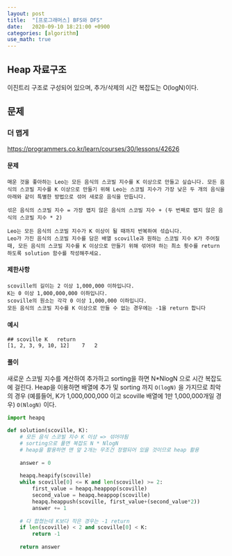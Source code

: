 ```yaml
---
layout: post
title:  "[프로그래머스] BFS와 DFS"
date:   2020-09-10 18:21:00 +0900
categories: [algorithm]
use_math: true
---
```


## Heap 자료구조

이진트리 구조로 구성되어 있으며, 추가/삭제의 시간 복잡도는 O(logN)이다.

## 문제

### 더 맵게

https://programmers.co.kr/learn/courses/30/lessons/42626

#### 문제

```text
매운 것을 좋아하는 Leo는 모든 음식의 스코빌 지수를 K 이상으로 만들고 싶습니다. 모든 음식의 스코빌 지수를 K 이상으로 만들기 위해 Leo는 스코빌 지수가 가장 낮은 두 개의 음식을 아래와 같이 특별한 방법으로 섞어 새로운 음식을 만듭니다.

섞은 음식의 스코빌 지수 = 가장 맵지 않은 음식의 스코빌 지수 + (두 번째로 맵지 않은 음식의 스코빌 지수 * 2)

Leo는 모든 음식의 스코빌 지수가 K 이상이 될 때까지 반복하여 섞습니다.
Leo가 가진 음식의 스코빌 지수를 담은 배열 scoville과 원하는 스코빌 지수 K가 주어질 때, 모든 음식의 스코빌 지수를 K 이상으로 만들기 위해 섞어야 하는 최소 횟수를 return 하도록 solution 함수를 작성해주세요.
```

#### 제한사항

```
scoville의 길이는 2 이상 1,000,000 이하입니다.
K는 0 이상 1,000,000,000 이하입니다.
scoville의 원소는 각각 0 이상 1,000,000 이하입니다.
모든 음식의 스코빌 지수를 K 이상으로 만들 수 없는 경우에는 -1을 return 합니다
```

#### 예시

```
## scoville	K	return
[1, 2, 3, 9, 10, 12]	7	2
```

#### 풀이

새로운 스코빌 지수를 계산하여 추가하고 sorting을 하면 N*NlogN 으로 시간 복잡도에 걸린다. Heap을 이용하면 배열에 추가 및 sorting 까지 `O(logN)` 을 가지므로 최악의 경우 (예를들어, K가 1,000,000,000 이고 scoville 배열에 1만 1,000,000개일 경우) `O(NlogN)` 이다.

```python
import heapq

def solution(scoville, K):
    # 모든 음식 스코빌 지수 K 이상 => 섞어야됨
    # sorting으로 풀면 복잡도 N * NlogN
    # heap을 활용하면 맨 앞 2개는 무조건 정렬되어 있을 것이므로 heap 활용
    
    answer = 0
    
    heapq.heapify(scoville)
    while scoville[0] <= K and len(scoville) >= 2:
        first_value = heapq.heappop(scoville)
        second_value = heapq.heappop(scoville)
        heapq.heappush(scoville, first_value+(second_value*2))
        answer += 1
        
    # 다 합쳤는데 K보다 작은 경우는 -1 return
    if len(scoville) < 2 and scoville[0] < K:
        return -1
    
    return answer
```

